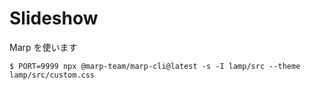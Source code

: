 # Slideshow

Marp を使います

```console
$ PORT=9999 npx @marp-team/marp-cli@latest -s -I lamp/src --theme lamp/src/custom.css
```
